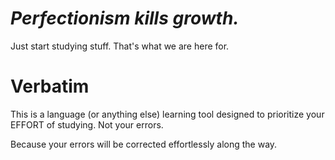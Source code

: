 # *Perfectionism kills growth.*

Just start studying stuff. That's what we are here for.

# Verbatim

This is a language (or anything else) learning tool designed to prioritize your EFFORT of studying. Not your errors.

Because your errors will be corrected effortlessly along the way.

